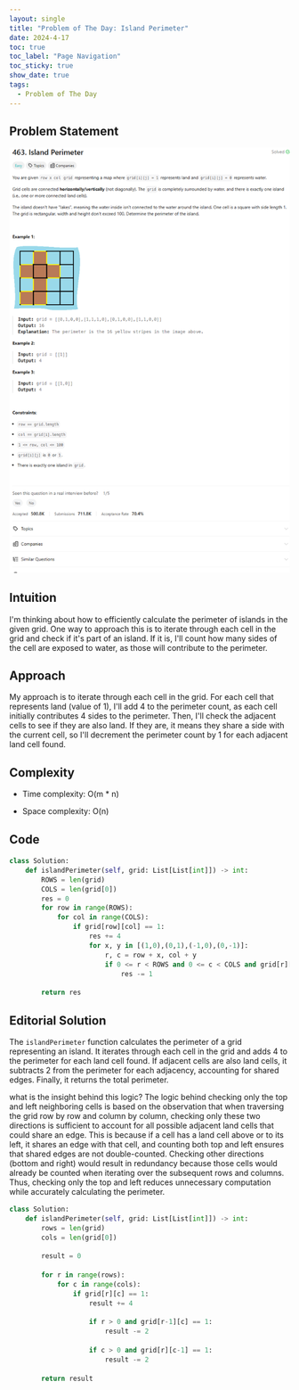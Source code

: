 ```yaml
---
layout: single
title: "Problem of The Day: Island Perimeter"
date: 2024-4-17
toc: true
toc_label: "Page Navigation"
toc_sticky: true
show_date: true
tags:
  - Problem of The Day
---
```


## Problem Statement

![problem-463](/assets/images/2024-04-17_18-09-55-problem-463.png)

## Intuition

I'm thinking about how to efficiently calculate the perimeter of islands in the given grid. One way to approach this is to iterate through each cell in the grid and check if it's part of an island. If it is, I'll count how many sides of the cell are exposed to water, as those will contribute to the perimeter.

## Approach

My approach is to iterate through each cell in the grid. For each cell that represents land (value of 1), I'll add 4 to the perimeter count, as each cell initially contributes 4 sides to the perimeter. Then, I'll check the adjacent cells to see if they are also land. If they are, it means they share a side with the current cell, so I'll decrement the perimeter count by 1 for each adjacent land cell found.

## Complexity

- Time complexity:
  O(m \* n)

- Space complexity:
  O(n)

## Code

```python
class Solution:
    def islandPerimeter(self, grid: List[List[int]]) -> int:
        ROWS = len(grid)
        COLS = len(grid[0])
        res = 0
        for row in range(ROWS):
            for col in range(COLS):
                if grid[row][col] == 1:
                    res += 4
                    for x, y in [(1,0),(0,1),(-1,0),(0,-1)]:
                        r, c = row + x, col + y
                        if 0 <= r < ROWS and 0 <= c < COLS and grid[r][c] == 1:
                            res -= 1

        return res

```

## Editorial Solution

The `islandPerimeter` function calculates the perimeter of a grid representing an island. It iterates through each cell in the grid and adds 4 to the perimeter for each land cell found. If adjacent cells are also land cells, it subtracts 2 from the perimeter for each adjacency, accounting for shared edges. Finally, it returns the total perimeter.

what is the insight behind this logic?
The logic behind checking only the top and left neighboring cells is based on the observation that when traversing the grid row by row and column by column, checking only these two directions is sufficient to account for all possible adjacent land cells that could share an edge. This is because if a cell has a land cell above or to its left, it shares an edge with that cell, and counting both top and left ensures that shared edges are not double-counted. Checking other directions (bottom and right) would result in redundancy because those cells would already be counted when iterating over the subsequent rows and columns. Thus, checking only the top and left reduces unnecessary computation while accurately calculating the perimeter.

```python
class Solution:
    def islandPerimeter(self, grid: List[List[int]]) -> int:
        rows = len(grid)
        cols = len(grid[0])

        result = 0

        for r in range(rows):
            for c in range(cols):
                if grid[r][c] == 1:
                    result += 4

                    if r > 0 and grid[r-1][c] == 1:
                        result -= 2

                    if c > 0 and grid[r][c-1] == 1:
                        result -= 2

        return result
```

